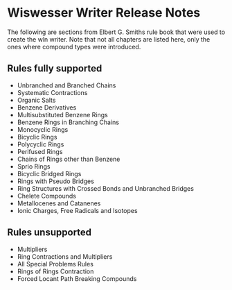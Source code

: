 
# Wiswesser Writer Release Notes

The following are sections from Elbert G. Smiths rule book that were used to create the wln writer. Note that not all chapters are listed here, only the ones where compound types were introduced.

## Rules fully supported
* Unbranched and Branched Chains
* Systematic Contractions
* Organic Salts
* Benzene Derivatives
* Multisubstituted Benzene Rings
* Benzene Rings in Branching Chains
* Monocyclic Rings
* Bicyclic Rings
* Polycyclic Rings
* Perifused Rings
* Chains of Rings other than Benzene
* Sprio Rings
* Bicyclic Bridged Rings
* Rings with Pseudo Bridges
* Ring Structures with Crossed Bonds and Unbranched Bridges
* Chelete Compounds
* Metallocenes and Catanenes 
* Ionic Charges, Free Radicals and Isotopes


## Rules unsupported

* Multipliers
* Ring Contractions and Multipliers
* All Special Problems Rules
* Rings of Rings Contraction
* Forced Locant Path Breaking Compounds

